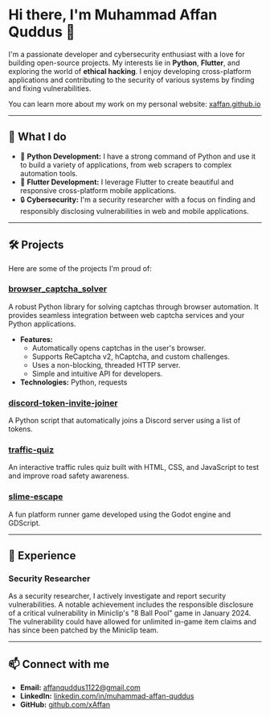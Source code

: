 # Hi there, I'm Muhammad Affan Quddus 👋

I'm a passionate developer and cybersecurity enthusiast with a love for building open-source projects. My interests lie in **Python**, **Flutter**, and exploring the world of **ethical hacking**. I enjoy developing cross-platform applications and contributing to the security of various systems by finding and fixing vulnerabilities.

You can learn more about my work on my personal website: [xaffan.github.io](https://xaffan.github.io/)

---

## 🚀 What I do

* 🐍 **Python Development:** I have a strong command of Python and use it to build a variety of applications, from web scrapers to complex automation tools.
* 📱 **Flutter Development:** I leverage Flutter to create beautiful and responsive cross-platform mobile applications.
* 🔒 **Cybersecurity:** I'm a security researcher with a focus on finding and responsibly disclosing vulnerabilities in web and mobile applications.

---

## 🛠️ Projects

Here are some of the projects I'm proud of:

### [browser_captcha_solver](https://github.com/xAffan/browser_captcha_solver)

A robust Python library for solving captchas through browser automation. It provides seamless integration between web captcha services and your Python applications.

* **Features:**
    * Automatically opens captchas in the user's browser.
    * Supports ReCaptcha v2, hCaptcha, and custom challenges.
    * Uses a non-blocking, threaded HTTP server.
    * Simple and intuitive API for developers.
* **Technologies:** Python, requests

### [discord-token-invite-joiner](https://github.com/xAffan/discord-token-invite-joiner)

A Python script that automatically joins a Discord server using a list of tokens.

### [traffic-quiz](https://github.com/xAffan/traffic-quiz)

An interactive traffic rules quiz built with HTML, CSS, and JavaScript to test and improve road safety awareness.

### [slime-escape](https://github.com/xAffan/slime-escape)

A fun platform runner game developed using the Godot engine and GDScript.

---

## 🔬 Experience

### Security Researcher

As a security researcher, I actively investigate and report security vulnerabilities. A notable achievement includes the responsible disclosure of a critical vulnerability in Miniclip's "8 Ball Pool" game in January 2024. The vulnerability could have allowed for unlimited in-game item claims and has since been patched by the Miniclip team.

---

## 📫 Connect with me

* **Email:** [affanquddus1122@gmail.com](mailto:affanquddus1122@gmail.com)
* **LinkedIn:** [linkedin.com/in/muhammad-affan-quddus](https://www.linkedin.com/in/muhammad-affan-quddus-34a076300/)
* **GitHub:** [github.com/xAffan](https://github.com/xAffan)
